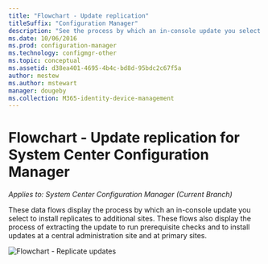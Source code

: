 ```yaml
---
title: "Flowchart - Update replication"
titleSuffix: "Configuration Manager"
description: "See the process by which an in-console update you select to install replicates to additional sites."
ms.date: 10/06/2016
ms.prod: configuration-manager
ms.technology: configmgr-other
ms.topic: conceptual
ms.assetid: d38ea401-4695-4b4c-bd8d-95bdc2c67f5a
author: mestew
ms.author: mstewart
manager: dougeby
ms.collection: M365-identity-device-management
---
```

# Flowchart - Update replication for System Center Configuration Manager

*Applies to: System Center Configuration Manager (Current Branch)*

These data flows display the process by which an in-console update you  select to install replicates to additional sites. These flows also display the process of extracting the update to run prerequisite checks and to install updates at a central administration site and at primary sites.  

 ![Flowchart - Replicate updates](media/Flowchart---Replicate-updates.png)  
